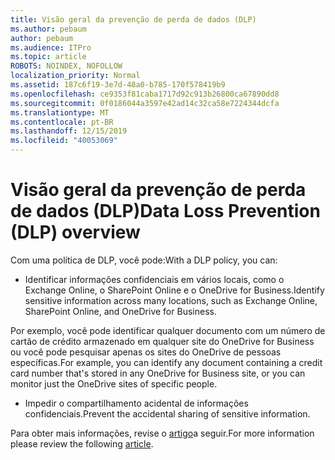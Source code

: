 ```yaml
---
title: Visão geral da prevenção de perda de dados (DLP)
ms.author: pebaum
author: pebaum
ms.audience: ITPro
ms.topic: article
ROBOTS: NOINDEX, NOFOLLOW
localization_priority: Normal
ms.assetid: 187c6f19-3e7d-48a0-b785-170f578419b9
ms.openlocfilehash: ce9353f81caba1717d92c913b26800ca67890dd8
ms.sourcegitcommit: 0f0186044a3597e42ad14c32ca58e7224344dcfa
ms.translationtype: MT
ms.contentlocale: pt-BR
ms.lasthandoff: 12/15/2019
ms.locfileid: "40053069"
---
```

# <a name="data-loss-prevention-dlp-overview"></a><span data-ttu-id="90d05-102">Visão geral da prevenção de perda de dados (DLP)</span><span class="sxs-lookup"><span data-stu-id="90d05-102">Data Loss Prevention (DLP) overview</span></span>

<span data-ttu-id="90d05-103">Com uma política de DLP, você pode:</span><span class="sxs-lookup"><span data-stu-id="90d05-103">With a DLP policy, you can:</span></span>

- <span data-ttu-id="90d05-104">Identificar informações confidenciais em vários locais, como o Exchange Online, o SharePoint Online e o OneDrive for Business.</span><span class="sxs-lookup"><span data-stu-id="90d05-104">Identify sensitive information across many locations, such as Exchange Online, SharePoint Online, and OneDrive for Business.</span></span>


<span data-ttu-id="90d05-105">Por exemplo, você pode identificar qualquer documento com um número de cartão de crédito armazenado em qualquer site do OneDrive for Business ou você pode pesquisar apenas os sites do OneDrive de pessoas específicas.</span><span class="sxs-lookup"><span data-stu-id="90d05-105">For example, you can identify any document containing a credit card number that's stored in any OneDrive for Business site, or you can monitor just the OneDrive sites of specific people.</span></span>

- <span data-ttu-id="90d05-106">Impedir o compartilhamento acidental de informações confidenciais.</span><span class="sxs-lookup"><span data-stu-id="90d05-106">Prevent the accidental sharing of sensitive information.</span></span>


<span data-ttu-id="90d05-107">Para obter mais informações, revise o [artigo](https://docs.microsoft.com/office365/securitycompliance/data-loss-prevention-policies)a seguir.</span><span class="sxs-lookup"><span data-stu-id="90d05-107">For more information please review the following [article](https://docs.microsoft.com/office365/securitycompliance/data-loss-prevention-policies).</span></span>

